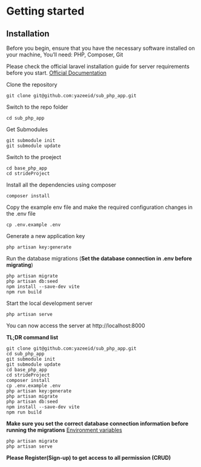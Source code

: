 # Getting started 

## Installation

Before you begin, ensure that you have the necessary software installed on your machine, You’ll need: PHP, Composer, Git

Please check the official laravel installation guide for server requirements before you start. [Official Documentation](https://laravel.com/docs/5.4/installation#installation)

Clone the repository

    git clone git@github.com:yazeeid/sub_php_app.git

Switch to the repo folder

    cd sub_php_app

Get Submodules 

    git submodule init
    git submodule update

Switch to the proeject 

    cd base_php_app
    cd strideProject

Install all the dependencies using composer

    composer install

Copy the example env file and make the required configuration changes in the .env file

    cp .env.example .env

Generate a new application key

    php artisan key:generate


Run the database migrations (**Set the database connection in .env before migrating**)

    php artisan migrate
    php artisan db:seed
    npm install --save-dev vite
    npm run build

Start the local development server

    php artisan serve

You can now access the server at http://localhost:8000

**TL;DR command list**

    git clone git@github.com:yazeeid/sub_php_app.git
    cd sub_php_app
    git submodule init
    git submodule update
    cd base_php_app
    cd strideProject
    composer install
    cp .env.example .env
    php artisan key:generate
    php artisan migrate
    php artisan db:seed
    npm install --save-dev vite
    npm run build
    
**Make sure you set the correct database connection information before running the migrations** [Environment variables](#environment-variables)

    php artisan migrate
    php artisan serve

**Please Register(Sign-up) to get access to all permission (CRUD)**
